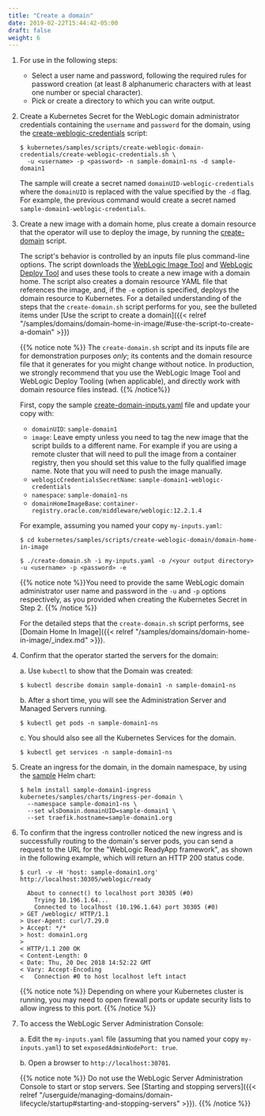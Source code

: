 ```yaml
---
title: "Create a domain"
date: 2019-02-22T15:44:42-05:00
draft: false
weight: 6
---
```



1. For use in the following steps:

   * Select a user name and password, following the required rules for password creation (at least 8 alphanumeric characters with at least one number or special character).
   * Pick or create a directory to which you can write output.

1. Create a Kubernetes Secret for the WebLogic domain administrator credentials containing the `username` and `password` for the domain, using the [create-weblogic-credentials](http://github.com/oracle/weblogic-kubernetes-operator/blob/main/kubernetes/samples/scripts/create-weblogic-domain-credentials/create-weblogic-credentials.sh) script:

    ```shell
    $ kubernetes/samples/scripts/create-weblogic-domain-credentials/create-weblogic-credentials.sh \
      -u <username> -p <password> -n sample-domain1-ns -d sample-domain1
    ```

    The sample will create a secret named `domainUID-weblogic-credentials` where the `domainUID` is replaced
    with the value specified by the `-d` flag.  For example, the previous command would create a secret named
    `sample-domain1-weblogic-credentials`.

1.	Create a new image with a domain home, plus create a domain resource that the operator will use to deploy the image, by running the [create-domain](http://github.com/oracle/weblogic-kubernetes-operator/blob/main/kubernetes/samples/scripts/create-weblogic-domain/domain-home-in-image/create-domain.sh) script.

    The script's behavior is controlled by an inputs file plus command-line options. The script downloads the [WebLogic Image Tool](https://oracle.github.io/weblogic-image-tool/) and [WebLogic Deploy Tool](https://oracle.github.io/weblogic-deploy-tooling/) and uses these tools to create a new image with a domain home. The script also creates a domain resource YAML file that references the image, and, if the `-e` option is specified, deploys the domain resource to Kubernetes. For a detailed understanding of the steps that the `create-domain.sh` script performs for you, see the bulleted items under [Use the script to create a domain]({{< relref "/samples/domains/domain-home-in-image/#use-the-script-to-create-a-domain" >}})

    {{% notice note %}} The `create-domain.sh` script and its inputs file are for demonstration purposes _only_; its contents and the domain resource file that it generates for you might change without notice. In production, we strongly recommend that you use the WebLogic Image Tool and WebLogic Deploy Tooling (when applicable), and directly work with domain resource files instead.
    {{% /notice%}}

    First, copy the sample [create-domain-inputs.yaml](http://github.com/oracle/weblogic-kubernetes-operator/blob/main/kubernetes/samples/scripts/create-weblogic-domain/domain-home-in-image/create-domain-inputs.yaml) file and update your copy with:  
       * `domainUID`: `sample-domain1`
       * `image`: Leave empty unless you need to tag the new image that the script builds to a different name.
          For example if you are using a remote cluster that will need to pull the image from a container registry,
          then you should set this value to the fully qualified image name.  Note that you will need to
          push the image manually.
       * `weblogicCredentialsSecretName`: `sample-domain1-weblogic-credentials`
       * `namespace`: `sample-domain1-ns`
       * `domainHomeImageBase`: `container-registry.oracle.com/middleware/weblogic:12.2.1.4`

    For example, assuming you named your copy `my-inputs.yaml`:

    ```shell
    $ cd kubernetes/samples/scripts/create-weblogic-domain/domain-home-in-image
    ```
    ```shell
    $ ./create-domain.sh -i my-inputs.yaml -o /<your output directory> -u <username> -p <password> -e
    ```
    {{% notice note %}}You need to provide the same WebLogic domain administrator user name and password in the `-u` and `-p` options
    respectively, as you provided when creating the Kubernetes Secret in Step 2.
    {{% /notice %}}

    For the detailed steps that the `create-domain.sh` script performs, see [Domain Home In Image]({{< relref "/samples/domains/domain-home-in-image/_index.md" >}}).


1.	Confirm that the operator started the servers for the domain:

    a. Use `kubectl` to show that the Domain was created:

    ```shell
    $ kubectl describe domain sample-domain1 -n sample-domain1-ns
    ```

    b. After a short time, you will see the Administration Server and Managed Servers running.

    ```shell
    $ kubectl get pods -n sample-domain1-ns
    ```

    c. You should also see all the Kubernetes Services for the domain.

    ```shell
    $ kubectl get services -n sample-domain1-ns
    ```

1.	Create an ingress for the domain, in the domain namespace, by using the [sample](http://github.com/oracle/weblogic-kubernetes-operator/blob/main/kubernetes/samples/charts/ingress-per-domain/README.md) Helm chart:

    ```shell
    $ helm install sample-domain1-ingress kubernetes/samples/charts/ingress-per-domain \
      --namespace sample-domain1-ns \
      --set wlsDomain.domainUID=sample-domain1 \
      --set traefik.hostname=sample-domain1.org
    ```


1.	To confirm that the ingress controller noticed the new ingress and is successfully routing to the domain's server pods,
    you can send a request to the URL for the "WebLogic ReadyApp framework", as
    shown in the following example, which will return an HTTP 200 status code.   

    ```shell
    $ curl -v -H 'host: sample-domain1.org' http://localhost:30305/weblogic/ready
    ```
    ```
      About to connect() to localhost port 30305 (#0)
        Trying 10.196.1.64...
        Connected to localhost (10.196.1.64) port 30305 (#0)
    > GET /weblogic/ HTTP/1.1
    > User-Agent: curl/7.29.0
    > Accept: */*
    > host: domain1.org
    >
    < HTTP/1.1 200 OK
    < Content-Length: 0
    < Date: Thu, 20 Dec 2018 14:52:22 GMT
    < Vary: Accept-Encoding
    <   Connection #0 to host localhost left intact
    ```
    {{% notice note %}} Depending on where your Kubernetes cluster is running, you may need to open firewall ports or update security lists to allow ingress to this port.
    {{% /notice %}}


1.	To access the WebLogic Server Administration Console:

    a. Edit the `my-inputs.yaml` file (assuming that you named your copy `my-inputs.yaml`) to set `exposedAdminNodePort: true`.

    b. Open a browser to `http://localhost:30701`.

    {{% notice note %}} Do not use the WebLogic Server Administration Console to start or stop servers. See [Starting and stopping servers]({{< relref "/userguide/managing-domains/domain-lifecycle/startup#starting-and-stopping-servers" >}}).
    {{% /notice %}}
